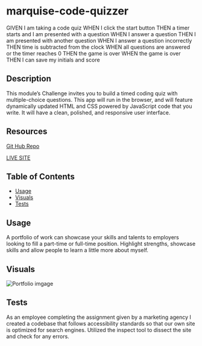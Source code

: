# marquise-code-quizzer
GIVEN I am taking a code quiz
WHEN I click the start button
THEN a timer starts and I am presented with a question
WHEN I answer a question
THEN I am presented with another question
WHEN I answer a question incorrectly
THEN time is subtracted from the clock
WHEN all questions are answered or the timer reaches 0
THEN the game is over
WHEN the game is over
THEN I can save my initials and score

## Description
This module’s Challenge invites you to build a timed coding quiz with multiple-choice questions. This app will run in the browser, and will feature dynamically updated HTML and CSS powered by JavaScript code that you write. It will have a clean, polished, and responsive user interface.

## Resources
[Git Hub Repo](https://github.com/FocusKing/marquise-design-portfolio)

[LIVE SITE](https://focusking.github.io/marquise-design-portfolio/)

## Table of Contents 

- [Usage](#usage)
- [Visuals](#visuals)
- [Tests](#tests)

## Usage
A portfolio of work can showcase your skills and talents to employers looking to fill a part-time or full-time position.  Highlight strengths, showcase skills and allow people to learn a little more about myself.

## Visuals
![Portfolio imgage](./assets/image/marquiseallendesign.png)

## Tests

As an employee completing the assignment given by a marketing agency
I created  a codebase that follows accessibility standards
so that our own site is optimized for search engines.
Utilized the inspect tool to dissect the site and check for any errors. 